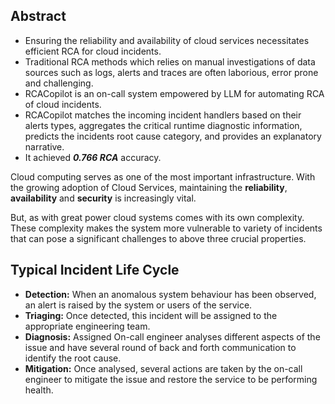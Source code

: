 
## **Abstract**
- Ensuring the reliability and availability of cloud services necessitates efficient RCA for cloud incidents.
- Traditional RCA methods which relies on manual investigations of data sources such as logs, alerts and traces are often laborious, error prone and challenging.
- RCACopilot is an on-call system empowered by LLM for automating RCA of cloud incidents.
- RCACopilot matches the incoming incident handlers based on their alerts types, aggregates the critical runtime diagnostic information, predicts the incidents root cause category, and provides an explanatory narrative.
- It achieved ***0.766 RCA*** accuracy.

Cloud computing serves as one of the most important infrastructure. With the growing adoption of Cloud Services, maintaining the **reliability**, **availability** and **security** is increasingly vital.

But, as with great power cloud systems comes with its own complexity. These complexity makes the system more vulnerable to variety of incidents that can pose a significant challenges to above three crucial properties.

## **Typical Incident Life Cycle**

- **Detection:** When an anomalous system behaviour has been observed, an alert is raised by the system or users of the service.
- **Triaging:** Once detected, this incident will be assigned to the appropriate engineering team.
- **Diagnosis:** Assigned On-call engineer analyses different aspects of the issue and have several round of back and forth communication to identify the root cause.
- **Mitigation:** Once analysed, several actions are taken by the on-call engineer to mitigate the issue and restore the service to be performing health.






